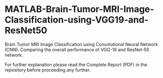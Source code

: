 # MATLAB-Brain-Tumor-MRI-Image-Classification-using-VGG19-and-ResNet50
Brain Tumor MRI Image Classification using Convolutional Neural Network (CNN). Comparing the overall performance of VGG-19 and ResNet-50 network.

For further explanation please read the Complete Report (PDF) in the repository before proceeding any further.

